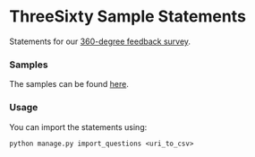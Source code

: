 # ThreeSixty Sample Statements

Statements for our
[360-degree feedback survey](https://github.com/Thermondo/threesixty).

### Samples

The samples can be found [here](threesixty-statements.csv).

### Usage

You can import the statements using:

```shell
python manage.py import_questions <uri_to_csv>
```
